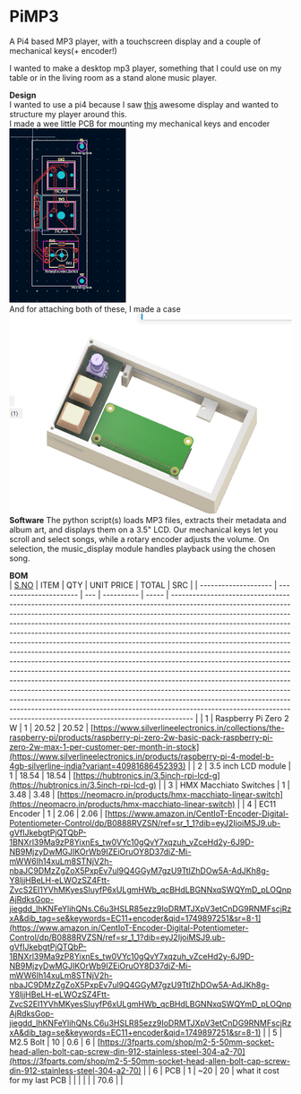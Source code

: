 # PiMP3

A Pi4 based MP3 player, with a touchscreen display and a couple of mechanical keys(+ encoder!)<br>

I wanted to make a desktop mp3 player, something that I could use on my table or in the living room as a stand alone music player.

**Design**<br>
I wanted to use a pi4 because I saw [this](https://www.waveshare.com/3.5inch-rpi-lcd-g.htm) awesome display and wanted to structure my player around this.<br>
I made a wee little PCB for mounting my mechanical keys and encoder<br>
![img](Assets/PCB.png)<br>
And for attaching both of these, I made a case<br>
![alt text](image.png)
**Software**
The python script(s) loads MP3 files, extracts their metadata and album art, and displays them on a 3.5" LCD. Our mechanical keys let you scroll and select songs, while a rotary encoder adjusts the volume. On selection, the music_display module handles playback using the chosen song.

**BOM**<Br>
| [S.NO](http://s.no/) | ITEM                   | QTY | UNIT PRICE | TOTAL | SRC                                                                                                                                                                                                                                                                                                                                                                                                                                                                                                                                                                                                                                                                                                                                                                                                                                                                                                                                                                                                                                                          |
| -------------------- | ---------------------- | --- | ---------- | ----- | ------------------------------------------------------------------------------------------------------------------------------------------------------------------------------------------------------------------------------------------------------------------------------------------------------------------------------------------------------------------------------------------------------------------------------------------------------------------------------------------------------------------------------------------------------------------------------------------------------------------------------------------------------------------------------------------------------------------------------------------------------------------------------------------------------------------------------------------------------------------------------------------------------------------------------------------------------------------------------------------------------------------------------------------------------------ |
| 1                    | Raspberry Pi Zero 2 W  | 1   | 20.52      | 20.52 | [https://www.silverlineelectronics.in/collections/the-raspberry-pi/products/raspberry-pi-zero-2w-basic-pack-raspberry-pi-zero-2w-max-1-per-customer-per-month-in-stock](https://www.silverlineelectronics.in/products/raspberry-pi-4-model-b-4gb-silverline-india?variant=40981686452393)                                                                                                                                                                                                                                                                                                                                                                                                                                                                                                                                                                                                                                                                                                                                                                    |
| 2                    | 3.5 inch LCD module    | 1   | 18.54      | 18.54 | [https://hubtronics.in/3.5inch-rpi-lcd-g](https://hubtronics.in/3.5inch-rpi-lcd-g)                                                                                                                                                                                                                                                                                                                                                                                                                                                                                                                                                                                                                                                                                                                                                                                                                                                                                                                                                                           |
| 3                    | HMX Macchiato Switches | 1   | 3.48       | 3.48  | [https://neomacro.in/products/hmx-macchiato-linear-switch](https://neomacro.in/products/hmx-macchiato-linear-switch)                                                                                                                                                                                                                                                                                                                                                                                                                                                                                                                                                                                                                                                                                                                                                                                                                                                                                                                                         |
| 4                    | EC11 Encoder           | 1   | 2.06       | 2.06  | [https://www.amazon.in/CentIoT-Encoder-Digital-Potentiometer-Control/dp/B0888RVZSN/ref=sr_1_1?dib=eyJ2IjoiMSJ9.ub-gVfIJkebgtPjQTQbP-1BNXrl39Ma9zP8YixnEs_tw0VYc10gQvY7xqzuh_vZceHd2y-6J9D-NB9MjzyDwMGJIKOrWb9IZEiOruOY8D37diZ-Mi-mWW6Ih14xuLm8STNjV2h-nbaJC9DMzZgZoX5PxpEv7ul9Q4GGyM7gzU9TtIZhDOw5A-AdJKh8g-Y8ljjHBeLH-eLWOzSZ4Ftt-ZvcS2EI1YVhMKyesSluyfP6xULgmHWb_qcBHdLBGNNxqSWQYmD_pLOQnpAjRdksGop-jiegdd_lhKNFeYlihQNs.C6u3HSLR85ezz9IoDRMTJXpV3etCnDG9RNMFscjRzxA&dib_tag=se&keywords=EC11+encoder&qid=1749897251&sr=8-1](https://www.amazon.in/CentIoT-Encoder-Digital-Potentiometer-Control/dp/B0888RVZSN/ref=sr_1_1?dib=eyJ2IjoiMSJ9.ub-gVfIJkebgtPjQTQbP-1BNXrl39Ma9zP8YixnEs_tw0VYc10gQvY7xqzuh_vZceHd2y-6J9D-NB9MjzyDwMGJIKOrWb9IZEiOruOY8D37diZ-Mi-mWW6Ih14xuLm8STNjV2h-nbaJC9DMzZgZoX5PxpEv7ul9Q4GGyM7gzU9TtIZhDOw5A-AdJKh8g-Y8ljjHBeLH-eLWOzSZ4Ftt-ZvcS2EI1YVhMKyesSluyfP6xULgmHWb_qcBHdLBGNNxqSWQYmD_pLOQnpAjRdksGop-jiegdd_lhKNFeYlihQNs.C6u3HSLR85ezz9IoDRMTJXpV3etCnDG9RNMFscjRzxA&dib_tag=se&keywords=EC11+encoder&qid=1749897251&sr=8-1) |
| 5                    | M2.5 Bolt              | 10  | 0.6        | 6     | [https://3fparts.com/shop/m2-5-50mm-socket-head-allen-bolt-cap-screw-din-912-stainless-steel-304-a2-70](https://3fparts.com/shop/m2-5-50mm-socket-head-allen-bolt-cap-screw-din-912-stainless-steel-304-a2-70)                                                                                                                                                                                                                                                                                                                                                                                                                                                                                                                                                                                                                                                                                                                                                                                                                                               |
| 6                    | PCB                    | 1   | ~20        | 20    | what it cost for my last PCB                                                                                                                                                                                                                                                                                                                                                                                                                                                                                                                                                                                                                                                                                                                                                                                                                                                                                                                                                                                                                                 |
|                      |                        |     |            | 70.6  |                                                                                                                                                                                                                                                                                                                                                                                                                                                                                                                                                                                                                                                                                                                                                                                                                                                                                                                                                                                                                                                              |
